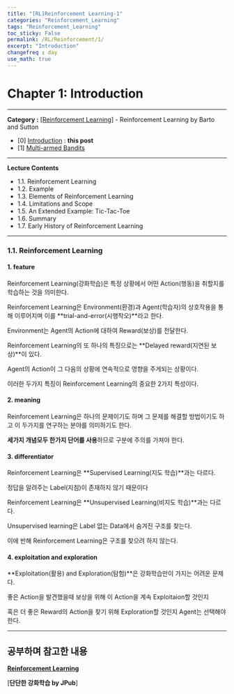 ```yaml
---
title: "[RL]Reinforcement Learning-1"
categories: "Reinforcement_Learning"
tags: "Reinforcement_Learning"
toc_sticky: False
permalink: /RL/Reinforcement/1/
excerpt: "Introduction"
changefreq : day
use_math: true
---
```


# Chapter 1: Introduction

------

**Category :** [[Reinforcement Learning]](https://apexst77.github.io/categories/#reinforcement_learning) - Reinforcement Learning by Barto and Sutton

- [0] [Introduction](https://apexst77.github.io/RL/Reinforcement/1/)  : **this post**
- [1] [Multi-armed Bandits](https://apexst77.github.io/RL/Reinforcement/2/) 

------

**Lecture Contents**

- 1.1. Reinforcement Learning
- 1.2. Example
- 1.3. Elements of Reinforcement Learning
- 1.4. Limitations and Scope
- 1.5.  An Extended Example: Tic-Tac-Toe
- 1.6. Summary
- 1.7. Early History of Reinforcement Learning


-------

### **1.1. Reinforcement Learning**

#### 1. feature

Reinforcement Learning(강화학습)은 특정 상황에서 어떤 Action(행동)을 취할지를 학습하는 것을 의미한다.

Reinforcement Learning은 Environment(환경)과 Agent(학습자)의 상호작용을 통해 이루어지며 이를 **trial-and-error(시행착오)**라고 한다.

Environment는 Agent의 Action에 대하여 Reward(보상)를 전달한다. 

Reinforcement Learning의 또 하나의 특징으로는 **Delayed reward(지연된 보상)**이 있다.

Agent의 Action이 그 다음의 상황에 연속적으로 영향을 주게되는 상황이다.

이러한 두가지 특징이 Reinforcement Learning의 중요한 2가지 특성이다.

#### 2. meaning

Reinforcement Learning은 하나의 문제이기도 하며 그 문제를 해결할 방법이기도 하고 이 두가지를 연구하는 분야를 의미하기도 한다.

**세가지 개념모두 한가지 단어를 사용**하므로 구분에 주의를 가져야 한다.

#### 3. differentiator

Reinforcement Learning은 **Supervised Learning(지도 학습)**과는 다르다.

정답을 알려주는 Label(지침)이 존재하지 않기 때문이다

Reinforcement Learning은 **Unsupervised Learning(비지도 학습)**과는 다르다.

Unsupervised learning은 Label 없는 Data에서 숨겨진 구조를 찾는다.

이에 반해 Reinforcement Learning은 구조를 찾으려 하지 않는다.

#### 4. exploitation and exploration

**Exploitation(활용) and Exploration(탐험)**은 강화학습만이 가지는 어려운 문제다.

좋은 Action을 발견했을때 보상을 위해 이 Action을 계속 Exploitaion할 것인지

혹은 더 좋은 Reward의 Action을 찾기 위해 Exploration할 것인지 Agent는 선택해야 한다.

 

------

## 공부하며 참고한 내용

[**Reinforcement Learning**](http://incompleteideas.net/book/the-book-2nd.html)

[**단단한 강화학습 by JPub**]